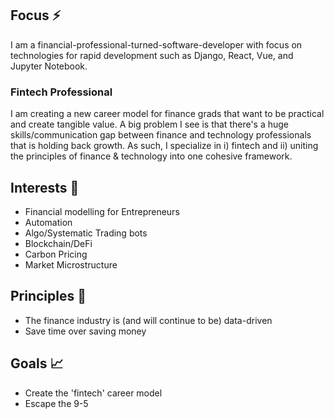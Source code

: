 ## Focus ⚡
I am a financial-professional-turned-software-developer with focus on technologies for rapid development such as Django, React, Vue, and Jupyter Notebook.
### Fintech Professional
I am creating a new career model for finance grads that want to be practical and create tangible value. A big problem I see is that there's a huge skills/communication gap between finance and technology professionals that is holding back growth. As such, I specialize in i) fintech and ii) uniting the principles of finance & technology into one cohesive framework.
## Interests 🧠
- Financial modelling for Entrepreneurs
- Automation
- Algo/Systematic Trading bots
- Blockchain/DeFi
- Carbon Pricing
- Market Microstructure
## Principles 📜
- The finance industry is (and will continue to be) data-driven
- Save time over saving money
## Goals 📈
- Create the 'fintech' career model 
- Escape the 9-5


<!--
**pybanker/pybanker** is a ✨ _special_ ✨ repository because its `README.md` (this file) appears on your GitHub profile.

Welcome to my Github page. 


Here are some ideas to get you started:

- 🔭 I’m currently working on ...
- 🌱 I’m currently learning ...
- 👯 I’m looking to collaborate on ...
- 🤔 I’m looking for help with ...
- 💬 Ask me about ...
- 📫 How to reach me: ...
- 😄 Pronouns: ...
- ⚡ Fun fact: ...
-->



